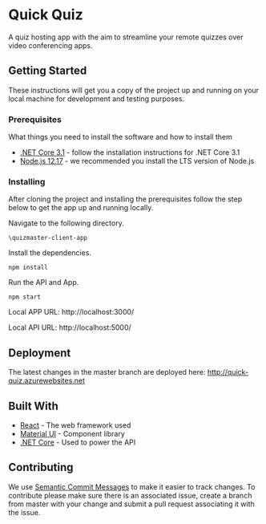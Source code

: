 # Quick Quiz

A quiz hosting app with the aim to streamline your remote quizzes over video conferencing apps.

## Getting Started

These instructions will get you a copy of the project up and running on your local machine for development and testing purposes.

### Prerequisites

What things you need to install the software and how to install them

* [.NET Core 3.1](https://dotnet.microsoft.com/download) - follow the installation instructions for .NET Core 3.1
* [Node.js 12.17](https://nodejs.org/en/) - we recommended you install the LTS version of Node.js

### Installing

After cloning the project and installing the prerequisites follow the step below to get the app up and running locally.

Navigate to the following directory.

```
\quizmaster-client-app
```

Install the dependencies.

```
npm install
```

Run the API and App.

```
npm start
```

Local APP URL: http://localhost:3000/

Local API URL: http://localhost:5000/ 

## Deployment

The latest changes in the master branch are deployed here: http://quick-quiz.azurewebsites.net

## Built With

* [React](https://reactjs.org) - The web framework used
* [Material UI](https://material-ui.com) - Component library
* [.NET Core](https://dotnet.microsoft.com/download) - Used to power the API

## Contributing

We use [Semantic Commit Messages](https://gist.github.com/joshbuchea/6f47e86d2510bce28f8e7f42ae84c716) to make it easier to track changes. To contribute please make sure there is an associated issue, create a branch from master with your change and submit a pull request associating it with the issue.

